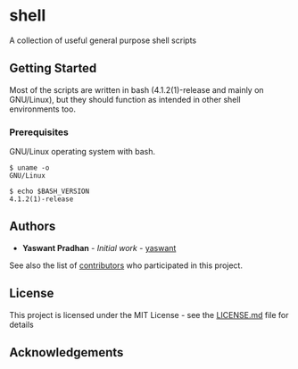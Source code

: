 # shell

A collection of useful general purpose shell scripts

## Getting Started

Most of the scripts are written in bash (4.1.2(1)-release and mainly on GNU/Linux),
but they should function as intended in other shell environments too.

### Prerequisites

GNU/Linux operating system with bash.

```
$ uname -o
GNU/Linux

$ echo $BASH_VERSION
4.1.2(1)-release
```

<!-- ### Installing


## Running the tests


### Break down into end to end tests


### And coding style tests


## Deployment


## Built With


## Contributing


## Versioning
 -->

## Authors

* **Yaswant Pradhan** - *Initial work* - [yaswant](https://github.com/yaswant)

See also the list of [contributors](https://github.com/yaswant/shell/contributors) who participated in this project.

## License

This project is licensed under the MIT License - see the [LICENSE.md](LICENSE.md) file for details

## Acknowledgements
